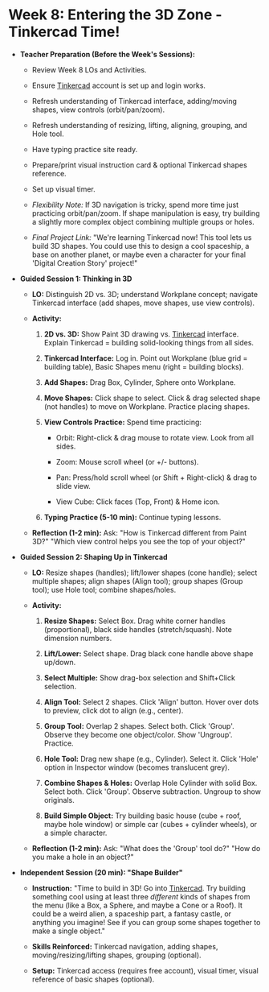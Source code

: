 ﻿# Week 8: Entering the 3D Zone - Tinkercad Time!

- **Teacher Preparation (Before the Week's Sessions):**

  - Review Week 8 LOs and Activities.

  - Ensure [<u>Tinkercad</u>](https://www.tinkercad.com/) account is set up and login works.

  - Refresh understanding of Tinkercad interface, adding/moving shapes, view controls (orbit/pan/zoom).

  - Refresh understanding of resizing, lifting, aligning, grouping, and Hole tool.

  - Have typing practice site ready.

  - Prepare/print visual instruction card & optional Tinkercad shapes reference.

  - Set up visual timer.

  - *Flexibility Note:* If 3D navigation is tricky, spend more time just practicing orbit/pan/zoom. If shape manipulation is easy, try building a slightly more complex object combining multiple groups or holes.

  - *Final Project Link:* "We're learning Tinkercad now! This tool lets us build 3D shapes. You could use this to design a cool spaceship, a base on another planet, or maybe even a character for your final 'Digital Creation Story' project!"

- **Guided Session 1: Thinking in 3D**

  - **LO:** Distinguish 2D vs. 3D; understand Workplane concept; navigate Tinkercad interface (add shapes, move shapes, use view controls).

  - **Activity:**

    1.  **2D vs. 3D:** Show Paint 3D drawing vs. [<u>Tinkercad</u>](https://www.tinkercad.com/) interface. Explain Tinkercad = building solid-looking things from all sides.

    2.  **Tinkercad Interface:** Log in. Point out Workplane (blue grid = building table), Basic Shapes menu (right = building blocks).

    3.  **Add Shapes:** Drag Box, Cylinder, Sphere onto Workplane.

    4.  **Move Shapes:** Click shape to select. Click & drag selected shape (not handles) to move on Workplane. Practice placing shapes.

    5.  **View Controls Practice:** Spend time practicing:

        - Orbit: Right-click & drag mouse to rotate view. Look from all sides.

        - Zoom: Mouse scroll wheel (or +/- buttons).

        - Pan: Press/hold scroll wheel (or Shift + Right-click) & drag to slide view.

        - View Cube: Click faces (Top, Front) & Home icon.

    6.  **Typing Practice (5-10 min):** Continue typing lessons.

  - **Reflection (1-2 min):** Ask: "How is Tinkercad different from Paint 3D?" "Which view control helps you see the top of your object?"

- **Guided Session 2: Shaping Up in Tinkercad**

  - **LO:** Resize shapes (handles); lift/lower shapes (cone handle); select multiple shapes; align shapes (Align tool); group shapes (Group tool); use Hole tool; combine shapes/holes.

  - **Activity:**

    1.  **Resize Shapes:** Select Box. Drag white corner handles (proportional), black side handles (stretch/squash). Note dimension numbers.

    2.  **Lift/Lower:** Select shape. Drag black cone handle above shape up/down.

    3.  **Select Multiple:** Show drag-box selection and Shift+Click selection.

    4.  **Align Tool:** Select 2 shapes. Click 'Align' button. Hover over dots to preview, click dot to align (e.g., center).

    5.  **Group Tool:** Overlap 2 shapes. Select both. Click 'Group'. Observe they become one object/color. Show 'Ungroup'. Practice.

    6.  **Hole Tool:** Drag new shape (e.g., Cylinder). Select it. Click 'Hole' option in Inspector window (becomes translucent grey).

    7.  **Combine Shapes & Holes:** Overlap Hole Cylinder with solid Box. Select both. Click 'Group'. Observe subtraction. Ungroup to show originals.

    8.  **Build Simple Object:** Try building basic house (cube + roof, maybe hole window) or simple car (cubes + cylinder wheels), or a simple character.

  - **Reflection (1-2 min):** Ask: "What does the 'Group' tool do?" "How do you make a hole in an object?"

- **Independent Session (20 min): "Shape Builder"**

  - **Instruction:** "Time to build in 3D! Go into [<u>Tinkercad</u>](https://www.tinkercad.com/). Try building something cool using at least three *different* kinds of shapes from the menu (like a Box, a Sphere, and maybe a Cone or a Roof). It could be a weird alien, a spaceship part, a fantasy castle, or anything you imagine! See if you can group some shapes together to make a single object."

  - **Skills Reinforced:** Tinkercad navigation, adding shapes, moving/resizing/lifting shapes, grouping (optional).

  - **Setup:** Tinkercad access (requires free account), visual timer, visual reference of basic shapes (optional).

